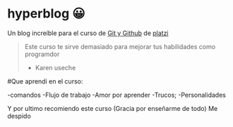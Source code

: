 # hyperblog  &#128512;

Un blog increíble para el curso de [Git y Github](http://platzi.com/cursos/git-github/ "Git y Github") de [platzi ](http://platzi.com/ "platzi ")
> Este curso te sirve demasiado para mejorar tus habilidades como programdor 
> - Karen useche 

#Que aprendi en el curso:

-comandos 
-Flujo de trabajo
-Amor por aprender
-Trucos;
-Personalidades

Y por ultimo recomiendo este curso (Gracia por enseñarme de todo) Me despido
